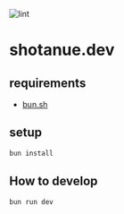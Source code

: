![lint](https://github.com/shotanue/shotanue.dev/actions/workflows/lint.yml/badge.svg)

# shotanue.dev

## requirements

- [bun.sh](https://bun.sh)

## setup

```bash
bun install
```

## How to develop

```bash
bun run dev
```

